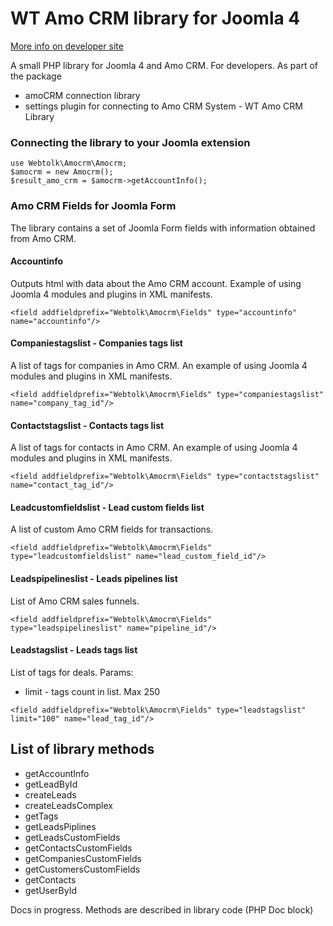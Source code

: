 # WT Amo CRM library for Joomla 4
[More info on developer site](https://web-tolk.ru/dev/biblioteki/wt-amo-crm-library.html)

A small PHP library for Joomla 4 and Amo CRM. For developers.
As part of the package
- amoCRM connection library
- settings plugin for connecting to Amo CRM System - WT Amo CRM Library
### Connecting the library to your Joomla extension
```
use Webtolk\Amocrm\Amocrm;
$amocrm = new Amocrm();
$result_amo_crm = $amocrm->getAccountInfo();
```
### Amo CRM Fields for Joomla Form
The library contains a set of Joomla Form fields with information obtained from Amo CRM.
#### Accountinfo
Outputs html with data about the Amo CRM account. Example of using Joomla 4 modules and plugins in XML manifests.
```
<field addfieldprefix="Webtolk\Amocrm\Fields" type="accountinfo" name="accountinfo"/>
```
#### Companiestagslist - Companies tags list 
A list of tags for companies in Amo CRM. An example of using Joomla 4 modules and plugins in XML manifests.
```
<field addfieldprefix="Webtolk\Amocrm\Fields" type="companiestagslist" name="company_tag_id"/>
```
#### Contactstagslist - Contacts tags list
A list of tags for contacts in Amo CRM. An example of using Joomla 4 modules and plugins in XML manifests.
```
<field addfieldprefix="Webtolk\Amocrm\Fields" type="contactstagslist" name="contact_tag_id"/>
```
#### Leadcustomfieldslist - Lead custom fields list
A list of custom Amo CRM fields for transactions.
```
<field addfieldprefix="Webtolk\Amocrm\Fields" type="leadcustomfieldslist" name="lead_custom_field_id"/>
```
#### Leadspipelineslist - Leads pipelines list
List of Amo CRM sales funnels.
```
<field addfieldprefix="Webtolk\Amocrm\Fields" type="leadspipelineslist" name="pipeline_id"/>
```
#### Leadstagslist - Leads tags list
List of tags for deals. 
Params:
- limit - tags count in list. Max 250
```
<field addfieldprefix="Webtolk\Amocrm\Fields" type="leadstagslist" limit="100" name="lead_tag_id"/>
```
## List of library methods
- getAccountInfo
- getLeadById
- createLeads
- createLeadsComplex
- getTags
- getLeadsPiplines
- getLeadsCustomFields
- getContactsCustomFields
- getCompaniesCustomFields
- getCustomersCustomFields
- getContacts
- getUserById

Docs in progress. Methods are described in library code (PHP Doc block)

